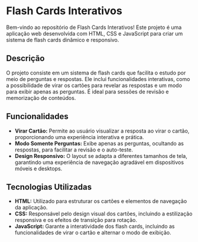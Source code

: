 # Flash Cards Interativos

Bem-vindo ao repositório de Flash Cards Interativos! Este projeto é uma aplicação web desenvolvida com HTML, CSS e JavaScript para criar um sistema de flash cards dinâmico e responsivo.

## Descrição

O projeto consiste em um sistema de flash cards que facilita o estudo por meio de perguntas e respostas. Ele inclui funcionalidades interativas, como a possibilidade de virar os cartões para revelar as respostas e um modo para exibir apenas as perguntas. É ideal para sessões de revisão e memorização de conteúdos.

## Funcionalidades

- **Virar Cartão:** Permite ao usuário visualizar a resposta ao virar o cartão, proporcionando uma experiência interativa e prática.
- **Modo Somente Perguntas:** Exibe apenas as perguntas, ocultando as respostas, para facilitar a revisão e o auto-teste.
- **Design Responsivo:** O layout se adapta a diferentes tamanhos de tela, garantindo uma experiência de navegação agradável em dispositivos móveis e desktops.

## Tecnologias Utilizadas

- **HTML:** Utilizado para estruturar os cartões e elementos de navegação da aplicação.
- **CSS:** Responsável pelo design visual dos cartões, incluindo a estilização responsiva e os efeitos de transição para rotação.
- **JavaScript:** Garante a interatividade dos flash cards, incluindo as funcionalidades de virar o cartão e alternar o modo de exibição.
